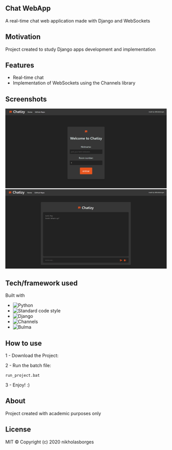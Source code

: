 ## Chat WebApp
A real-time chat web application made with Django and WebSockets

## Motivation
Project created to study Django apps development and implementation

## Features

- Real-time chat
- Implementation of WebSockets using the Channels library

## Screenshots

![screenshot](resources/print_1.png)
![screenshot](resources/print_2.png)

## Tech/framework used

Built with

- ![Python](https://img.shields.io/badge/Python-3.7-yellow)
- ![Standard code style](https://img.shields.io/badge/Code%20Style-standard-orange)
- ![Django](https://img.shields.io/badge/Django-https%3A%2F%2Fwww.djangoproject.com-yellow)
- ![Channels](https://img.shields.io/badge/Channels-https%3A%2F%2Fchannels.readthedocs.io%2Fen%2Fstable%2F-orange)
- ![Bulma](https://img.shields.io/badge/Bulma-https%3A%2F%2Fbulma.io-green)

## How to use

1 - Download the Project:

2 - Run the batch file:
```
run_project.bat
```
3 - Enjoy! :)

## About

Project created with academic purposes only

## License

MIT © Copyright (c) 2020 nikholasborges
